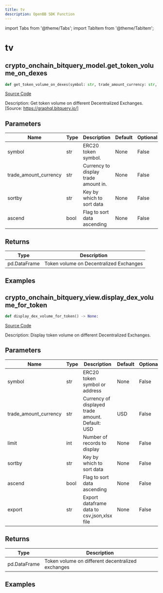 ```yaml
---
title: tv
description: OpenBB SDK Function
---
```


import Tabs from '@theme/Tabs';
import TabItem from '@theme/TabItem';

# tv

<Tabs>
<TabItem value="model" label="Model" default>

## crypto_onchain_bitquery_model.get_token_volume_on_dexes

```python title='openbb_terminal/cryptocurrency/onchain/bitquery_model.py'
def get_token_volume_on_dexes(symbol: str, trade_amount_currency: str, sortby: str, ascend: bool) -> DataFrame:
```
[Source Code](https://github.com/OpenBB-finance/OpenBBTerminal/tree/main/openbb_terminal/cryptocurrency/onchain/bitquery_model.py#L513)

Description: Get token volume on different Decentralized Exchanges. [Source: https://graphql.bitquery.io/]

## Parameters

| Name | Type | Description | Default | Optional |
| ---- | ---- | ----------- | ------- | -------- |
| symbol | str | ERC20 token symbol. | None | False |
| trade_amount_currency | str | Currency to display trade amount in. | None | False |
| sortby | str | Key by which to sort data | None | False |
| ascend | bool | Flag to sort data ascending | None | False |

## Returns

| Type | Description |
| ---- | ----------- |
| pd.DataFrame | Token volume on Decentralized Exchanges |

## Examples



</TabItem>
<TabItem value="view" label="View">

## crypto_onchain_bitquery_view.display_dex_volume_for_token

```python title='openbb_terminal/decorators.py'
def display_dex_volume_for_token() -> None:
```
[Source Code](https://github.com/OpenBB-finance/OpenBBTerminal/tree/main/openbb_terminal/decorators.py#L160)

Description: Display token volume on different Decentralized Exchanges.

## Parameters

| Name | Type | Description | Default | Optional |
| ---- | ---- | ----------- | ------- | -------- |
| symbol | str | ERC20 token symbol or address | None | False |
| trade_amount_currency | str | Currency of displayed trade amount. Default: USD | USD | False |
| limit | int | Number of records to display | None | False |
| sortby | str | Key by which to sort data | None | False |
| ascend | bool | Flag to sort data ascending | None | False |
| export | str | Export dataframe data to csv,json,xlsx file | None | False |

## Returns

| Type | Description |
| ---- | ----------- |
| pd.DataFrame | Token volume on different decentralized exchanges |

## Examples



</TabItem>
</Tabs>